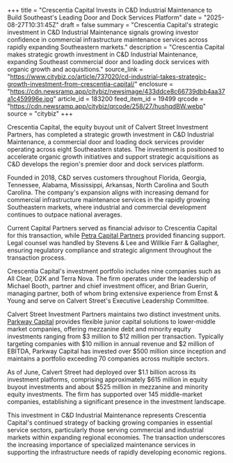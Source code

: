 +++
title = "Crescentia Capital Invests in C&D Industrial Maintenance to Build Southeast's Leading Door and Dock Services Platform"
date = "2025-08-27T10:31:45Z"
draft = false
summary = "Crescentia Capital's strategic investment in C&D Industrial Maintenance signals growing investor confidence in commercial infrastructure maintenance services across rapidly expanding Southeastern markets."
description = "Crescentia Capital makes strategic growth investment in C&D Industrial Maintenance, expanding Southeast commercial door and loading dock services with organic growth and acquisitions."
source_link = "https://www.citybiz.co/article/737020/cd-industrial-takes-strategic-growth-investment-from-crescentia-capital/"
enclosure = "https://cdn.newsramp.app/citybiz/newsimage/433ddce8c66739dbb4aa37a1c459996e.jpg"
article_id = 183200
feed_item_id = 19499
qrcode = "https://cdn.newsramp.app/citybiz/qrcode/258/27/hushqdBW.webp"
source = "citybiz"
+++

<p>Crescentia Capital, the equity buyout unit of Calvert Street Investment Partners, has completed a strategic growth investment in C&D Industrial Maintenance, a commercial door and loading dock services provider operating across eight Southeastern states. The investment is positioned to accelerate organic growth initiatives and support strategic acquisitions as C&D develops the region's premier door and dock services platform.</p><p>Founded in 2018, C&D serves customers throughout Florida, Georgia, Tennessee, Alabama, Mississippi, Arkansas, North Carolina and South Carolina. The company's expansion aligns with increasing demand for commercial infrastructure maintenance services in the rapidly growing Southeastern markets, where industrial and commercial development continues to outpace national averages.</p><p>Current Capital Partners served as financial advisor to Crescentia Capital for this transaction, while <a href="https://petracapital.com" rel="nofollow" target="_blank">Petra Capital Partners</a> provided financing support. Legal counsel was handled by Stevens & Lee and Willkie Farr & Gallagher, ensuring regulatory compliance and strategic alignment throughout the transaction process.</p><p>Crescentia Capital's investment portfolio includes nine companies such as All Clear, D2K and Terra Nova. The firm operates under the leadership of Michael Booth, partner and chief investment officer, and Brian Guerin, managing partner, both of whom bring extensive experience from Ernst & Young and serve on Calvert Street's Executive Leadership Committee.</p><p>Calvert Street Investment Partners maintains two distinct investment units. <a href="https://parkwaycapital.com" rel="nofollow" target="_blank">Parkway Capital</a> provides flexible junior capital solutions to lower-middle market companies, offering mezzanine debt and minority equity investments ranging from $3 million to $12 million per transaction. Typically targeting companies with $10 million in annual revenue and $2 million of EBITDA, Parkway Capital has invested over $500 million since inception and maintains a portfolio exceeding 70 companies across multiple sectors.</p><p>As of June, Calvert Street had deployed over $1.1 billion across its investment platforms, comprising approximately $615 million in equity buyout investments and about $525 million in mezzanine and minority equity investments. The firm has supported over 145 middle-market companies, establishing a significant presence in the investment landscape.</p><p>This investment in C&D Industrial Maintenance represents Crescentia Capital's continued strategy of backing growing companies in essential service sectors, particularly those serving commercial and industrial markets within expanding regional economies. The transaction underscores the increasing importance of specialized maintenance services in supporting the infrastructure needs of rapidly developing economic regions.</p>